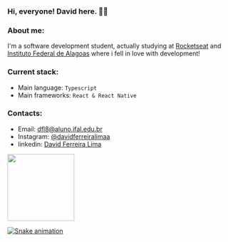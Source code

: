 ### Hi, everyone! David here. ✌🏻

### About me:
I'm a software development student, actually studying at [Rocketseat](https://www.rocketseat.com.br/) and [Instituto Federal de Alagoas](https://www.instagram.com/ifal.oficial/) where i fell in love with development!

### Current stack:

- Main language: `Typescript`
- Main frameworks: `React & React Native`

### Contacts:

- Email: dfl8@aluno.ifal.edu.br
- Instagram: [@davidferreiralimaa](https://instagram.com/davidferreiralimaa/)
- linkedin: [David Ferreira Lima](https://br.linkedin.com/in/david-ferreira-lima-7b24b81b3)

<div>
  <a href="https://github.com/DavidFerreiraa">
  <img height="150em" src="https://github-readme-stats.vercel.app/api/top-langs/?username=DavidFerreiraa&layout=compact&langs_count=7&theme=dark"/>
</div>

![Snake animation](https://github.com/ubiratan-motta/ubiratan-motta/blob/output/github-contribution-grid-snake.svg)
